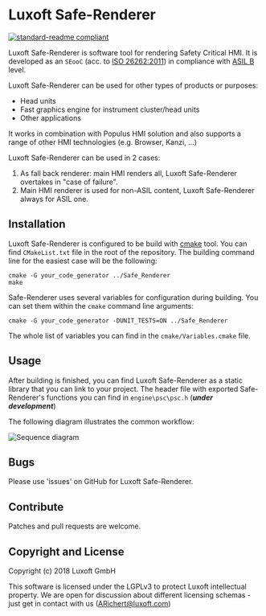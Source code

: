 # Luxoft Safe-Renderer

[![standard-readme compliant](https://img.shields.io/badge/readme%20style-standard-brightgreen.svg?style=flat-square)](https://github.com/RichardLitt/standard-readme)

Luxoft Safe-Renderer is software tool for rendering Safety Critical HMI.
It is developed as an `SEooC` (acc. to [ISO 26262:2011](https://en.wikipedia.org/wiki/ISO_26262)) in compliance with [ASIL B](https://en.wikipedia.org/wiki/Automotive_Safety_Integrity_Level) level.

Luxoft Safe-Renderer can be used for other types of products or purposes:
- Head units
- Fast graphics engine for instrument cluster/head units
- Other applications

It works in combination with Populus HMI solution and also supports a range of other HMI technologies (e.g. Browser, Kanzi, ...)

Luxoft Safe-Renderer can be used in 2 cases:
1. As fall back renderer: main HMI renders all, Luxoft Safe-Renderer overtakes in "case of failure".
2. Main HMI renderer is used for non-ASIL content, Luxoft Safe-Renderer always for ASIL one.

## Installation

Luxoft Safe-Renderer is configured to be build with [cmake](https://cmake.org/) tool.
You can find `CMakeList.txt` file in the root of the repository.
The building command line for the easiest case will be the following:

    cmake -G your_code_generator ../Safe_Renderer
    make

Safe-Renderer uses several variables for configuration during building.
You can set them within the `cmake` command line arguments:

    cmake -G your_code_generator -DUNIT_TESTS=ON ../Safe_Renderer

The whole list of variables you can find in the `cmake/Variables.cmake` file.

## Usage

After building is finished, you can find Luxoft Safe-Renderer as a static library that you can link to your project.
The header file with exported Safe-Renderer's functions you can find in `engine\psc\psc.h` (***under development***)

The following diagram illustrates the common workflow:

![Sequence diagram](https://sfa.luxoft.com/f/fc631d9343884d92ba4c/?raw=true)

## Bugs
Please use 'issues' on GitHub for Luxoft Safe-Renderer.

## Contribute
Patches and pull requests are welcome.

## Copyright and License
Copyright (c) 2018 Luxoft GmbH

This software is licensed under the LGPLv3 to protect Luxoft intellectual property. We are open for discussion about different licensing schemas - just get in contact with us (ARichert@luxoft.com)
